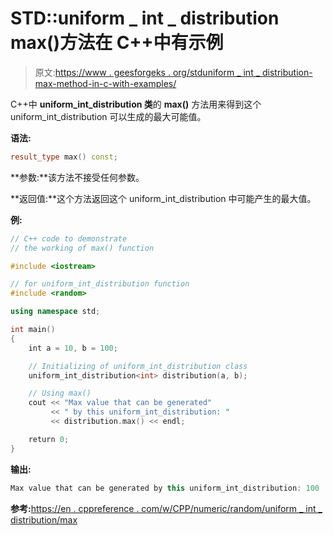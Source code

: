 # STD::uniform _ int _ distribution max()方法在 C++中有示例

> 原文:[https://www . geesforgeks . org/stduniform _ int _ distribution-max-method-in-c-with-examples/](https://www.geeksforgeeks.org/stduniform_int_distribution-max-method-in-c-with-examples/)

C++中 **uniform_int_distribution 类**的 **max()** 方法用来得到这个 uniform_int_distribution 可以生成的最大可能值。

**语法:**

```cpp
result_type max() const;

```

**参数:**该方法不接受任何参数。

**返回值:**这个方法返回这个 uniform_int_distribution 中可能产生的最大值。

**例:**

```cpp
// C++ code to demonstrate
// the working of max() function

#include <iostream>

// for uniform_int_distribution function
#include <random>

using namespace std;

int main()
{
    int a = 10, b = 100;

    // Initializing of uniform_int_distribution class
    uniform_int_distribution<int> distribution(a, b);

    // Using max()
    cout << "Max value that can be generated"
         << " by this uniform_int_distribution: "
         << distribution.max() << endl;

    return 0;
}
```

**输出:**

```cpp
Max value that can be generated by this uniform_int_distribution: 100

```

**参考:**[https://en . cppreference . com/w/CPP/numeric/random/uniform _ int _ distribution/max](https://en.cppreference.com/w/cpp/numeric/random/uniform_int_distribution/max)